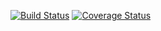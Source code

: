 [![Build Status](https://travis-ci.org/galmi/stratego.svg)](https://travis-ci.org/galmi/stratego) [![Coverage Status](https://coveralls.io/repos/galmi/stratego/badge.svg?branch=master&service=github)](https://coveralls.io/github/galmi/stratego?branch=master)